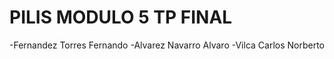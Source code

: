 # PILIS MODULO 5 TP FINAL

-Fernandez Torres Fernando
-Alvarez Navarro Alvaro
-Vilca Carlos Norberto
